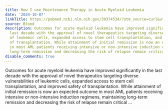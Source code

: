 ```yaml
---
title: How I use Maintenance Therapy in Acute Myeloid Leukemia
date: '2024-10-07'
linkTitle: https://pubmed.ncbi.nlm.nih.gov/39374534/?utm_source=curl&utm_medium=rss&utm_campaign=journals&utm_content=7603509&fc=None&ff=20241007200551&v=2.18.0.post9+e462414
source: Blood
description: Outcomes for acute myeloid leukemia have improved significantly in the
  last decade with the approval of novel therapeutics targeting diverse vulnerabilities
  of leukemic cells, expanded access to stem cell transplantation, and improved safety
  of transplantation. While attainment of initial remission is now an expected outcome
  in most AML patients receiving intensive or non-intensive induction regimens, maintaining
  long-term remission and decreasing the risk of relapse remain critical ...
disable_comments: true
---
```

Outcomes for acute myeloid leukemia have improved significantly in the last decade with the approval of novel therapeutics targeting diverse vulnerabilities of leukemic cells, expanded access to stem cell transplantation, and improved safety of transplantation. While attainment of initial remission is now an expected outcome in most AML patients receiving intensive or non-intensive induction regimens, maintaining long-term remission and decreasing the risk of relapse remain critical ...